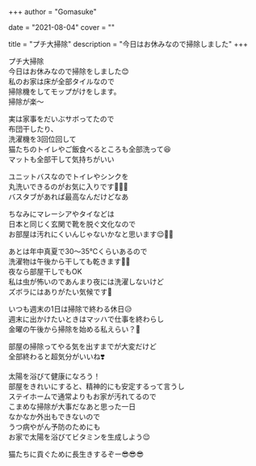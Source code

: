 +++
author = "Gomasuke"

date = "2021-08-04"
cover = ""

title = "プチ大掃除"
description = "今日はお休みなので掃除しました"
+++

プチ大掃除  
今日はお休みなので掃除をしました😊  
私のお家は床が全部タイルなので  
掃除機をしてモップがけをします。  
掃除が楽〜  

実は家事をだいぶサボってたので  
布団干したり、  
洗濯機を3回位回して  
猫たちのトイレやご飯食べるところも全部洗って😆  
マットも全部干して気持ちがいい  
  
ユニットバスなのでトイレやシンクを  
丸洗いできるのがお気に入りです🤗🤗🤗  
バスタブがあれば最高なんだけどなあ  
  
ちなみにマレーシアやタイなどは  
日本と同じく玄関で靴を脱ぐ文化なので  
お部屋は汚れにくいんじゃないかなと思います😌👏🏻  
  

あとは年中真夏で30〜35℃くらいあるので  
洗濯物は午後から干しても乾きます👍🏻  
夜なら部屋干しでもOK  
私は虫が怖いのであんまり夜には洗濯しないけど  
ズボラにはありがたい気候です🤭  
  
いつも週末の1日は掃除で終わる休日😥  
週末に出かけたいときはマッハで仕事を終わらし  
金曜の午後から掃除を始める私えらい？🙋  
  
部屋の掃除ってやる気を出すまでが大変だけど  
全部終わると超気分がいいね❣️  
  
太陽を浴びて健康になろう！  
部屋をきれいにすると、精神的にも安定するって言うし  
ステイホームで通常よりもお家が汚れてるので  
こまめな掃除が大事だなあと思った一日  
なかなか外出もできないので  
うつ病やがん予防のためにも  
お家で太陽を浴びてビタミンを生成しよう😌  
  
猫たちに貢ぐために長生きするぞー😎😎😎  